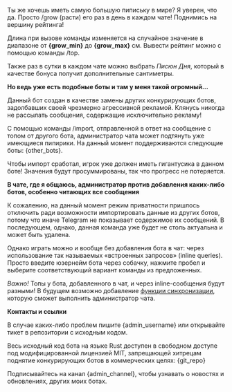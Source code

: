 Ты же хочешь иметь самую большую пипиську в мире? Я уверен, что да. Просто /grow (расти) его раз в день в каждом чате! Поднимись на вершину рейтинга!

Длина при вызове команды изменяется на случайное значение в диапазоне от <b>{grow_min}</b> до <b>{grow_max}</b> см. Вывести рейтинг можно с помощью команды /top.

Также раз в сутки в каждом чате можно выбрать <i>Писюн Дня</i>, который в качестве бонуса получит дополнительные сантиметры.

<b>Но ведь уже есть подобные боты и там у меня такой огромный…</b>

Данный бот создан в качестве замены других конкурирующих ботов, задолбавших своей чрезмерно агрессивной рекламой. Клянусь никогда не рассылать сообщения, содержащие исключительно рекламу!

С помощью команды /import, отправленной в ответ на сообщение с топом от другого бота, администратор чата может подтянуть уже имеющиеся пипирики. На данный момент поддерживаются следующие боты: {other_bots}.

Чтобы импорт сработал, игрок уже должен иметь гигантусика в данном боте! Значения будут просуммированы, так что прогресс не потеряется.

<b>В чате, где я общаюсь, администратор против добавления каких-либо ботов, особенно читающих все сообщения</b>

К сожалению, на данный момент режим приватности пришлось отключить ради возможности импортировать данные из других ботов, потому что иначе Telegram не показывает содержимое их сообщений. В последующем, однако, данная команда уже будет не столь актуальна и может быть удалена.

Однако играть можно и вообще без добавления бота в чат: через использование так называемых «встроенных запросов» (inline queries). Просто введите юзернейм бота через собачку, нажмите пробел и выберите соответствующий вариант команды из предложенных.

<i>Важно!</i> Топы у бота, добавленного в чат, и через inline-сообщения будут разными! В будущем возможно добавление <a href="https://github.com/kozalosev/DickGrowerBot/issues/17">функции синхронизации</a>, которую сможет выполнить администратор чата.

<b>Контакты и ссылки</b>

В случае каких-либо проблем пишите {admin_username} или открывайте тикет в репозитории с исходным кодом.

Весь исходный код бота на языке Rust доступен в свободном доступе под модифицированной лицензией MIT, запрещающей хитрецам поднятие конкурирующих ботов в коммерческих целях: {git_repo}

Подписывайтесь на канал {admin_channel}, чтобы узнавать о новостях и обновлениях, других моих ботах.